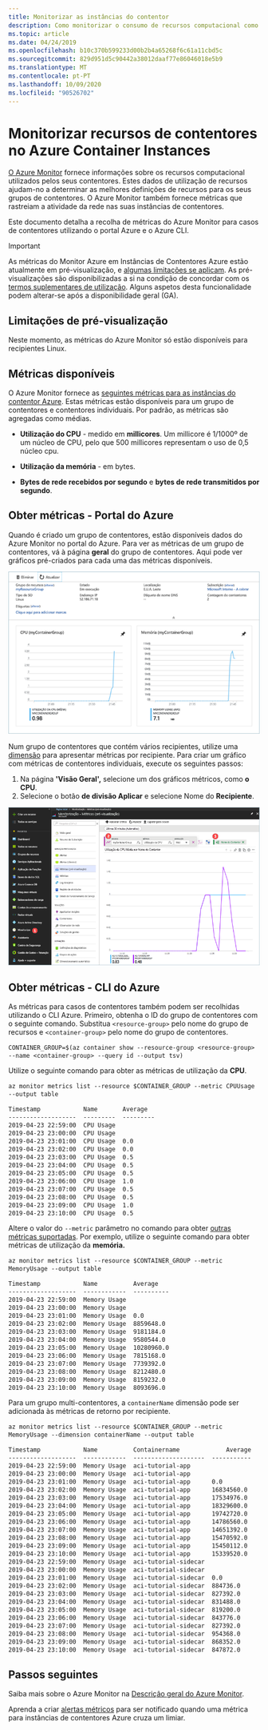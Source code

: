 ```yaml
---
title: Monitorizar as instâncias do contentor
description: Como monitorizar o consumo de recursos computacional como CPU e memória pelos seus recipientes em Instâncias de Contentores Azure.
ms.topic: article
ms.date: 04/24/2019
ms.openlocfilehash: b10c370b599233d00b2b4a65268f6c61a11cbd5c
ms.sourcegitcommit: 829d951d5c90442a38012daaf77e86046018e5b9
ms.translationtype: MT
ms.contentlocale: pt-PT
ms.lasthandoff: 10/09/2020
ms.locfileid: "90526702"
---
```

# <a name="monitor-container-resources-in-azure-container-instances"></a>Monitorizar recursos de contentores no Azure Container Instances

[O Azure Monitor][azure-monitoring] fornece informações sobre os recursos computacional utilizados pelos seus contentores. Estes dados de utilização de recursos ajudam-no a determinar as melhores definições de recursos para os seus grupos de contentores. O Azure Monitor também fornece métricas que rastreiam a atividade da rede nas suas instâncias de contentores.

Este documento detalha a recolha de métricas do Azure Monitor para casos de contentores utilizando o portal Azure e o Azure CLI.

> [!IMPORTANT]
> As métricas do Monitor Azure em Instâncias de Contentores Azure estão atualmente em pré-visualização, e [algumas limitações se aplicam](#preview-limitations). As pré-visualizações são disponibilizadas a si na condição de concordar com os [termos suplementares de utilização][terms-of-use]. Alguns aspetos desta funcionalidade podem alterar-se após a disponibilidade geral (GA).

## <a name="preview-limitations"></a>Limitações de pré-visualização

Neste momento, as métricas do Azure Monitor só estão disponíveis para recipientes Linux.

## <a name="available-metrics"></a>Métricas disponíveis

O Azure Monitor fornece as [seguintes métricas para as instâncias do contentor Azure][supported-metrics]. Estas métricas estão disponíveis para um grupo de contentores e contentores individuais. Por padrão, as métricas são agregadas como médias.

* **Utilização do CPU** - medido em **millicores**. Um millicore é 1/1000º de um núcleo de CPU, pelo que 500 millicores representam o uso de 0,5 núcleo cpu.

* **Utilização da memória** - em bytes.

* **Bytes de rede recebidos por segundo** e **bytes de rede transmitidos por segundo**. 

## <a name="get-metrics---azure-portal"></a>Obter métricas - Portal do Azure

Quando é criado um grupo de contentores, estão disponíveis dados do Azure Monitor no portal do Azure. Para ver as métricas de um grupo de contentores, vá à página **geral** do grupo de contentores. Aqui pode ver gráficos pré-criados para cada uma das métricas disponíveis.

![dual-chart][dual-chart]

Num grupo de contentores que contém vários recipientes, utilize uma [dimensão][monitor-dimension] para apresentar métricas por recipiente. Para criar um gráfico com métricas de contentores individuais, execute os seguintes passos:

1. Na página **'Visão Geral',** selecione um dos gráficos métricos, como **o CPU**. 
1. Selecione o botão **de divisão Aplicar** e selecione Nome do **Recipiente**.

![A captura do ecrã mostra as métricas de uma instância de recipiente com a divisão selecionada e o nome do recipiente selecionado.][dimension]

## <a name="get-metrics---azure-cli"></a>Obter métricas - CLI do Azure

As métricas para casos de contentores também podem ser recolhidas utilizando o CLI Azure. Primeiro, obtenha o ID do grupo de contentores com o seguinte comando. Substitua `<resource-group>` pelo nome do grupo de recursos e `<container-group>` pelo nome do grupo de contentores.


```console
CONTAINER_GROUP=$(az container show --resource-group <resource-group> --name <container-group> --query id --output tsv)
```

Utilize o seguinte comando para obter as métricas de utilização da **CPU**.

```azurecli
az monitor metrics list --resource $CONTAINER_GROUP --metric CPUUsage --output table
```

```output
Timestamp            Name       Average
-------------------  ---------  ---------
2019-04-23 22:59:00  CPU Usage
2019-04-23 23:00:00  CPU Usage
2019-04-23 23:01:00  CPU Usage  0.0
2019-04-23 23:02:00  CPU Usage  0.0
2019-04-23 23:03:00  CPU Usage  0.5
2019-04-23 23:04:00  CPU Usage  0.5
2019-04-23 23:05:00  CPU Usage  0.5
2019-04-23 23:06:00  CPU Usage  1.0
2019-04-23 23:07:00  CPU Usage  0.5
2019-04-23 23:08:00  CPU Usage  0.5
2019-04-23 23:09:00  CPU Usage  1.0
2019-04-23 23:10:00  CPU Usage  0.5
```

Altere o valor do `--metric` parâmetro no comando para obter [outras métricas suportadas][supported-metrics]. Por exemplo, utilize o seguinte comando para obter métricas de utilização da **memória.** 

```azurecli
az monitor metrics list --resource $CONTAINER_GROUP --metric MemoryUsage --output table
```

```output
Timestamp            Name          Average
-------------------  ------------  ----------
2019-04-23 22:59:00  Memory Usage
2019-04-23 23:00:00  Memory Usage
2019-04-23 23:01:00  Memory Usage  0.0
2019-04-23 23:02:00  Memory Usage  8859648.0
2019-04-23 23:03:00  Memory Usage  9181184.0
2019-04-23 23:04:00  Memory Usage  9580544.0
2019-04-23 23:05:00  Memory Usage  10280960.0
2019-04-23 23:06:00  Memory Usage  7815168.0
2019-04-23 23:07:00  Memory Usage  7739392.0
2019-04-23 23:08:00  Memory Usage  8212480.0
2019-04-23 23:09:00  Memory Usage  8159232.0
2019-04-23 23:10:00  Memory Usage  8093696.0
```

Para um grupo multi-contentores, a `containerName` dimensão pode ser adicionada às métricas de retorno por recipiente.

```azurecli
az monitor metrics list --resource $CONTAINER_GROUP --metric MemoryUsage --dimension containerName --output table
```

```output
Timestamp            Name          Containername             Average
-------------------  ------------  --------------------  -----------
2019-04-23 22:59:00  Memory Usage  aci-tutorial-app
2019-04-23 23:00:00  Memory Usage  aci-tutorial-app
2019-04-23 23:01:00  Memory Usage  aci-tutorial-app      0.0
2019-04-23 23:02:00  Memory Usage  aci-tutorial-app      16834560.0
2019-04-23 23:03:00  Memory Usage  aci-tutorial-app      17534976.0
2019-04-23 23:04:00  Memory Usage  aci-tutorial-app      18329600.0
2019-04-23 23:05:00  Memory Usage  aci-tutorial-app      19742720.0
2019-04-23 23:06:00  Memory Usage  aci-tutorial-app      14786560.0
2019-04-23 23:07:00  Memory Usage  aci-tutorial-app      14651392.0
2019-04-23 23:08:00  Memory Usage  aci-tutorial-app      15470592.0
2019-04-23 23:09:00  Memory Usage  aci-tutorial-app      15450112.0
2019-04-23 23:10:00  Memory Usage  aci-tutorial-app      15339520.0
2019-04-23 22:59:00  Memory Usage  aci-tutorial-sidecar
2019-04-23 23:00:00  Memory Usage  aci-tutorial-sidecar
2019-04-23 23:01:00  Memory Usage  aci-tutorial-sidecar  0.0
2019-04-23 23:02:00  Memory Usage  aci-tutorial-sidecar  884736.0
2019-04-23 23:03:00  Memory Usage  aci-tutorial-sidecar  827392.0
2019-04-23 23:04:00  Memory Usage  aci-tutorial-sidecar  831488.0
2019-04-23 23:05:00  Memory Usage  aci-tutorial-sidecar  819200.0
2019-04-23 23:06:00  Memory Usage  aci-tutorial-sidecar  843776.0
2019-04-23 23:07:00  Memory Usage  aci-tutorial-sidecar  827392.0
2019-04-23 23:08:00  Memory Usage  aci-tutorial-sidecar  954368.0
2019-04-23 23:09:00  Memory Usage  aci-tutorial-sidecar  868352.0
2019-04-23 23:10:00  Memory Usage  aci-tutorial-sidecar  847872.0
```

## <a name="next-steps"></a>Passos seguintes

Saiba mais sobre o Azure Monitor na [Descrição geral do Azure Monitor][azure-monitoring].

Aprenda a criar [alertas métricos][metric-alert] para ser notificado quando uma métrica para instâncias de contentores Azure cruza um limiar.

<!-- IMAGES -->
[cpu-chart]: ./media/container-instances-monitor/cpu-multi.png
[dimension]: ./media/container-instances-monitor/dimension.png
[dual-chart]: ./media/container-instances-monitor/metrics.png
[memory-chart]: ./media/container-instances-monitor/memory-multi.png

<!-- LINKS - External -->
[terms-of-use]: https://azure.microsoft.com/support/legal/preview-supplemental-terms/

<!-- LINKS - Internal -->
[azure-monitoring]: ../azure-monitor/overview.md
[metric-alert]: ..//azure-monitor/platform/alerts-metric.md
[monitor-dimension]: ../azure-monitor/platform/data-platform-metrics.md#multi-dimensional-metrics
[supported-metrics]: ../azure-monitor/platform/metrics-supported.md#microsoftcontainerinstancecontainergroups
